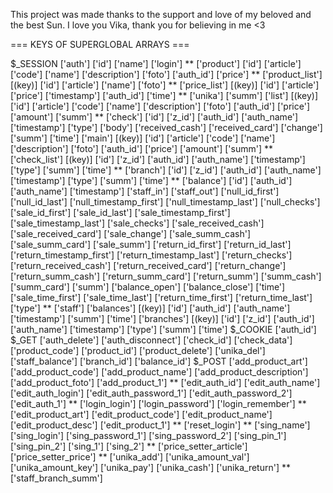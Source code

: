 This project was made thanks to the support and love of my beloved and the best Sun. I love you Vika, thank you for believing in me <3

=== KEYS OF SUPERGLOBAL ARRAYS ===

$_SESSION
	['auth']
		['id']
		['name']
		['login']
**
	['product']
		['id']
		['article']
		['code']
		['name']
		['description']
		['foto']
		['auth_id']
		['price']
**
	['product_list']
		[(key)]
			['id']
			['article']
			['name']
			['foto']
**
	['price_list']
		[(key)]
			['id']
			['article']
			['price']
			['timestamp']
			['auth_id']
			['time']
**
	['unika']
		['summ']
		['list']
			[(key)]
				['id']
				['article']
				['code']
				['name']
				['description']
				['foto']
				['auth_id']
				['price']
				['amount']
				['summ']
**
	['check']
		['id']
		['z_id']
		['auth_id']
		['auth_name']
		['timestamp']
		['type']
		['body']
		['received_cash']
		['received_card']
		['change']
		['summ']
		['time']
		['main']
		  [(key)]
			['id']
			['article']
			['code']
			['name']
			['description']
			['foto']
			['auth_id']
			['price']
			['amount']
			['summ']
**
	['check_list']
		[(key)]
			['id']
			['z_id']
			['auth_id']
			['auth_name']
			['timestamp']
			['type']
			['summ']
			['time']
**
	['branch']
		['id']
		['z_id']
		['auth_id']
		['auth_name']
		['timestamp']
		['type']
		['summ']
		['time']
**
	['balance']
		['id']
		['auth_id']
		['auth_name']
		['timestamp']
		['staff_in']
		['staff_out']
		['null_id_first']
		['null_id_last']
		['null_timestamp_first']
		['null_timestamp_last']
		['null_checks']
		['sale_id_first']
		['sale_id_last']
		['sale_timestamp_first']
		['sale_timestamp_last']
		['sale_checks']
		['sale_received_cash']
		['sale_received_card']
		['sale_change']
		['sale_summ_cash']
		['sale_summ_card']
		['sale_summ']
		['return_id_first']
		['return_id_last']
		['return_timestamp_first']
		['return_timestamp_last']
		['return_checks']
		['return_received_cash']
		['return_received_card']
		['return_change']
		['return_summ_cash']
		['return_summ_card']
		['return_summ']
		['summ_cash']
		['summ_card']
		['summ']
		['balance_open']
		['balance_close']
		['time']
		['sale_time_first']
		['sale_time_last']
		['return_time_first']
		['return_time_last']
		['type']
**
	['staff']
		['balances']
			[(key)]
				['id']
				['auth_id']
				['auth_name']
				['timestamp']
				['summ']
				['time']
		['branches']
			[(key)]
				['id']
				['z_id']
				['auth_id']
				['auth_name']
				['timestamp']
				['type']
				['summ']
				['time']
$_COOKIE
	['auth_id']
$_GET
	['auth_delete']
	['auth_disconnect']
	['check_id']
	['check_data']
	['product_code']
	['product_id']
	['product_delete']
	['unika_del']
	['staff_balance']
	['branch_id']
	['balance_id']
$_POST
	['add_product_art']
	['add_product_code']
	['add_product_name']
	['add_product_description']
	['add_product_foto']
	['add_product_1']
**
	['edit_auth_id']
	['edit_auth_name']
	['edit_auth_login']
	['edit_auth_password_1']
	['edit_auth_password_2']
	['edit_auth_1']
**
	['login_login']
	['login_password']
	['login_remember']
**
	['edit_product_art']
	['edit_product_code']
	['edit_product_name']
	['edit_product_desc']
	['edit_product_1']
**
	['reset_login']
**
	['sing_name']
	['sing_login']
	['sing_password_1']
	['sing_password_2']
	['sing_pin_1']
	['sing_pin_2']
	['sing_1']
	['sing_2']
**
	['price_setter_article']
	['price_setter_price']
**
	['unika_add']
	['unika_amount_val']
	['unika_amount_key']
	['unika_pay']
	['unika_cash']
	['unika_return']
**
	['staff_branch_summ']

